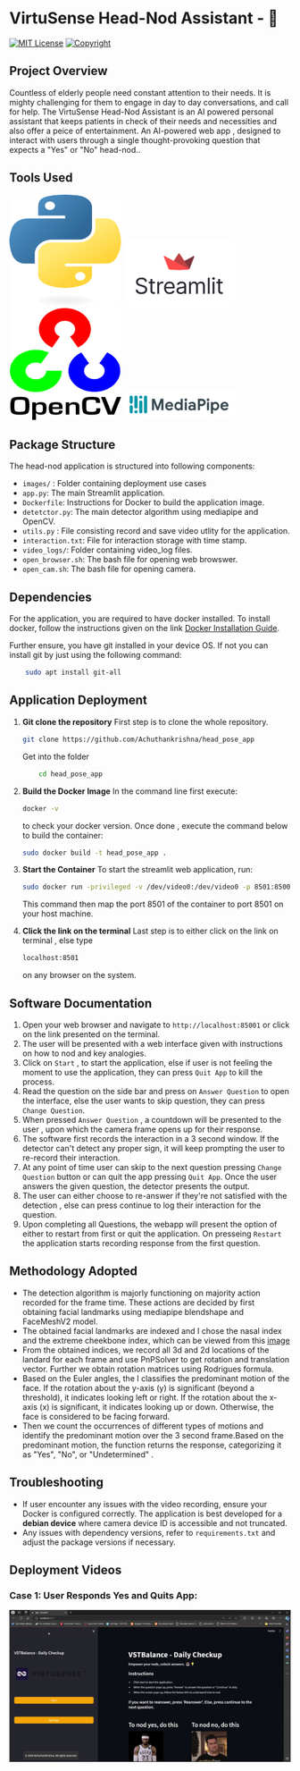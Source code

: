 # VirtuSense Head-Nod Assistant - 🤖
[![MIT License](https://img.shields.io/github/license/Achuthankrishna/head_pose_app)](https://opensource.org/licenses/Apache-2.0)
[![Copyright](https://img.shields.io/badge/©%202024-Achuthankrishna-blue)]()
## Project Overview
Countless of elderly people need constant attention to their needs. It is mighty challenging for them to engage in day to day conversations, and
call for help. The VirtuSense Head-Nod Assistant is an AI powered personal assistant that keeps patients in check of their needs and necessities and also offer a peice of entertainment. An AI-powered web app , designed to interact with users through a single thought-provoking question that expects a "Yes" or "No" head-nod..

##  Tools Used
<img src="./images/image.png" alt="Image 1" width="200" height="200"/> <img src="./images/image-1.png" alt="Image 2" width="200"/> <img src="./images/image-2.png" alt="Image 3" width="200" height="200"/> <img src="./images/image-3.png" alt="Image 4" width="200"/>

## Package Structure

The head-nod application is structured into following components: 
- `images/` : Folder containing deployment use cases
- `app.py`: The main Streamlit application.
- `Dockerfile`: Instructions for Docker to build the application image.
- `detetctor.py`:  The main detector algorithm using mediapipe and OpenCV.
- `utils.py` : File consisting record and save video utlity for the application.
- `interaction.txt`: File for interaction storage with time stamp.
- `video_logs/`: Folder containing video_log files.
- `open_browser.sh`: The bash file for opening web browswer.
- `open_cam.sh`: The bash file for opening camera.

## Dependencies 
For the application, you are required to have docker installed. To install docker, follow the instructions given on the link [Docker Installation Guide](https://docs.docker.com/desktop/install/linux-install/).

Further ensure, you have git installed in your device OS. If not you can install git by just using the following command:
```bash
    sudo apt install git-all
```

## Application Deployment
1. **Git clone the repository**
    First step is to clone the whole repository. 
    ```bash
    git clone https://github.com/Achuthankrishna/head_pose_app
    ```
    Get into the folder
    ```bash
        cd head_pose_app
    ```
2. **Build the Docker Image**
   In the command line first execute:
   ```bash
   docker -v
   ```
   to check your docker version. Once done , execute the command below to build the container: 
   ```bash
   sudo docker build -t head_pose_app .
   ```

3. **Start the Container**
   To start the streamlit web application, run:
   ```bash
   sudo docker run -privileged -v /dev/video0:/dev/video0 -p 8501:85001 head_pose_app
   ```
   This command then map the port 8501 of the container to port 8501 on your host machine.

4. **Click the link on the terminal**
    Last step is to either click on the link on terminal , else type
    ```bash
    localhost:8501
    ``` 
    on any browser on the system.

## Software Documentation
1. Open your web browser and navigate to `http://localhost:85001` or click on the link presented on the terminal.
2. The user will be presented with a web interface given with instructions on how to nod and key analogies.
3. Click on `Start` , to start the application, else if user is not feeling the moment to use the application, they can press `Quit App` to kill the process.
4. Read the question on the side bar and press on `Answer Question` to open the interface, else the user wants to skip question, they can press `Change Question`.
5. When pressed `Answer Question` , a countdown will be presented to the user , upon which the camera frame opens up for their response.
6. The software first records the interaction in a 3 second window. If the detector can't detect any proper sign, it will keep prompting the user to re-record their interaction.
7. At any point of time user can skip to the next question pressing `Change Question` button or can quit the app pressing `Quit App`. Once the user answers the given question, the detector presents the output.
8. The user can either choose to re-answer if they're not satisfied with the detection , else can press continue to log their interaction for the question.
9. Upon completing all Questions, the webapp will present the option of either to restart from first or quit the application. On presseing `Restart` the application starts recording response from the first question.

## Methodology Adopted 
- The detection algorithm is majorly functioning on majority action recorded for the frame time. These actions are decided by first obtaining   facial landmarks using mediapipe blendshape and FaceMeshV2 model. 
- The obtained facial landmarks are indexed and I chose the nasal index and the extreme cheekbone index, which can be viewed from this [image](https://github.com/google/mediapipe/blob/a908d668c730da128dfa8d9f6bd25d519d006692/mediapipe/modules/face_geometry/data/canonical_face_model_uv_visualization.png)
- From the obtained indices, we record all 3d and 2d locations of the landard for each frame and use PnPSolver to get rotation and translation vector. Further we obtain rotation matrices using Rodrigues formula.
- Based on the Euler angles, the I classifies the predominant motion of the face. If the rotation about the y-axis (y) is significant (beyond a threshold), it indicates looking left or right. If the rotation about the x-axis (x) is significant, it indicates looking up or down. Otherwise, the face is considered to be facing forward.
- Then  we count the occurrences of different types of motions and identify the predominant motion over the 3 second frame.Based on the predominant motion, the function returns the response, categorizing it as "Yes", "No", or "Undetermined" .

## Troubleshooting
- If user encounter any issues with the video recording, ensure your Docker is configured correctly. The application is best developed for a **debian device** where camera device ID is accessible and not truncated.
- Any issues with dependency versions, refer to `requirements.txt` and adjust the package versions if necessary.

## Deployment Videos 

### Case 1: User Responds Yes and Quits App: 
![Image: Yes and Quit](./images/yes-quit.gif)